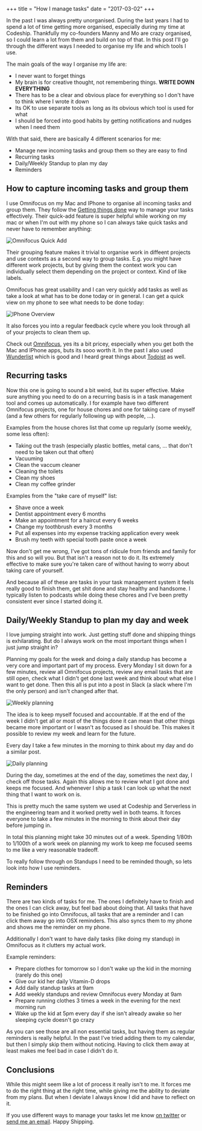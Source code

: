 +++
title = "How I manage tasks"
date = "2017-03-02"
+++

In the past I was always pretty unorganised. During the last years I had to spend a lot of time getting more organised, especially during my time at Codeship. Thankfully my co-founders Manny and Mo are crazy organised, so I could learn a lot from them and build on top of that. In this post I'll go through the different ways I needed to organise my life and which tools I use.

The main goals of the way I organise my life are:

* I never want to forget things
* My brain is for creative thought, not remembering things. **WRITE DOWN EVERYTHING**
* There has to be a clear and obvious place for everything so I don't have to think where I wrote it down
* Its OK to use separate tools as long as its obvious which tool is used for what
* I should be forced into good habits by getting notifications and nudges when I need them

With that said, there are basically 4 different scenarios for me:

* Manage new incoming tasks and group them so they are easy to find
* Recurring tasks
* Daily/Weekly Standup to plan my day
* Reminders

## How to capture incoming tasks and group them

I use Omnifocus on my Mac and IPhone to organise all incoming tasks and group them. They follow the [Getting things done](http://gettingthingsdone.com) way to manage your tasks effectively. Their quick-add feature is super helpful while working on my mac or when I'm out with my phone so I can always take quick tasks and never have to remember anything:

![Omnifocus Quick Add](/img/how-i-do/task-management/omnifocus-quick-add.png)

Their grouping feature makes it trivial to organise work in diffeent projects and use contexts as a second way to group tasks. E.g. you might have different work projects, but by giving them the context work you can individually select them depending on the project or context. Kind of like labels.

Omnifocus has great usability and I can very quickly add tasks as well as take a look at what has to be done today or in general. I can get a quick view on my phone to see what needs to be done today:

![IPhone Overview](/img/how-i-do/task-management/iphone-overview.png)

It also forces you into a regular feedback cycle where you look through all of your projects to clean them up.

Check out [Omnifocus](https://www.omnigroup.com/omnifocus), yes its a bit pricey, especially when you get both the Mac and IPhone apps, buts its sooo worth it. In the past I also used [Wunderlist](https://wunderlist.com) which is good and I heard great things about [Todoist](https://todoist.com) as well.

## Recurring tasks

Now this one is going to sound a bit weird, but its super effective. Make sure anything you need to do on a recurring basis is in a task management tool and comes up automatically. I for example have two different Omnifocus projects, one for house chores and one for taking care of myself (and a few others for regularly following up with people, ...).

Examples from the house chores list that come up regularly (some weekly, some less often):

* Taking out the trash (especially plastic bottles, metal cans, ... that don't need to be taken out that often)
* Vacuuming
* Clean the vaccum cleaner
* Cleaning the toilets
* Clean my shoes
* Clean my coffee grinder

Examples from the "take care of myself" list:

* Shave once a week
* Dentist appointment every 6 months
* Make an appointment for a haircut every 6 weeks
* Change my toothbrush every 3 months
* Put all expenses into my expense tracking application every week
* Brush my teeth with special tooth paste once a week

Now don't get me wrong, I've got tons of ridicule from friends and family for this and so will you. But that isn't a reason not to do it. Its extremely effective to make sure you're taken care of without having to worry about taking care of yourself.

And because all of these are tasks in your task management system it feels really good to finish them, get shit done and stay healthy and handsome. I typically listen to podcasts while doing these chores and I've been pretty consistent ever since I started doing it.

## Daily/Weekly Standup to plan my day and week

I love jumping straight into work. Just getting stuff done and shipping things is exhilarating. But do I always work on the most important things when I just jump straight in?

Planning my goals for the week and doing a daily standup has become a very core and important part of my process. Every Monday I sit down for a few minutes, review all Omnifocus projects, review any email tasks that are still open, check what I didn't get done last week and think about what else I want to get done. Then this all is put into a post in Slack (a slack where I'm the only person) and isn't changed after that.

![Weekly planning](/img/how-i-do/task-management/weekly-planning.png)

The idea is to keep myself focused and accountable. If at the end of the week I didn't get all or most of the things done it can mean that other things became more important or I wasn't as focused as I should be. This makes it possible to review my week and learn for the future.

Every day I take a few minutes in the morning to think about my day and do a similar post.

![Daily planning](/img/how-i-do/task-management/daily-planning.png)

During the day, sometimes at the end of the day, sometimes the next day, I check off those tasks. Again this allows me to review what I got done and keeps me focused. And whenever I ship a task I can look up what the next thing that I want to work on is.

This is pretty much the same system we used at Codeship and Serverless in the engineering team and it worked pretty well in both teams. It forces everyone to take a few minutes in the morning to think about their day before jumping in.

In total this planning might take 30 minutes out of a week. Spending 1/80th to 1/100th of a work week on planning my work to keep me focused seems to me like a very reasonable tradeoff.

To really follow through on Standups I need to be reminded though, so lets look into how I use reminders.

## Reminders

There are two kinds of tasks for me. The ones I definitely have to finish and the ones I can click away, but feel bad about doing that. All tasks that have to be finished go into Omnifocus, all tasks that are a reminder and I can click them away go into OSX reminders. This also syncs them to my phone and shows me the reminder on my phone.

Additionally I don't want to have daily tasks (like doing my standup) in Omnifocus as it clutters my actual work.

Example reminders:

* Prepare clothes for tomorrow so I don't wake up the kid in the morning (rarely do this one)
* Give our kid her daily Vitamin-D drops
* Add daily standup tasks at 9am
* Add weekly standups and review Omnifocus every Monday at 9am
* Prepare running clothes 3 times a week in the evening for the next morning run
* Wake up the kid at 5pm every day if she isn't already awake so her sleeping cycle doesn't go crazy

As you can see those are all non essential tasks, but having them as regular reminders is really helpful. In the past I've tried adding them to my calendar, but then I simply skip them without noticing. Having to click them away at least makes me feel bad in case I didn't do it.

## Conclusions

While this might seem like a lot of process it really isn't to me. It forces me to do the right thing at the right time, while giving me the ability to deviate from my plans. But when I deviate I always know I did and have to reflect on it.

If you use different ways to manage your tasks let me know [on twitter](https://twitter.com/flomotlik) or [send me an email](mailto:flo@flomotlik.me). Happy Shipping.
